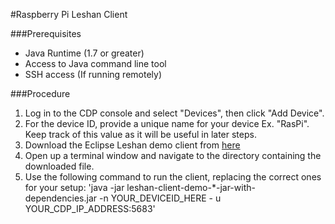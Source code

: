 #Raspberry Pi Leshan Client

###Prerequisites
- Java Runtime (1.7 or greater)
- Access to Java command line tool
- SSH access (If running remotely)

###Procedure
1. Log in to the CDP console and select "Devices", then click "Add Device".
2. For the device ID, provide a unique name for your device Ex. "RasPi". Keep track of this value as it will be useful in later steps.
3. Download the Eclipse Leshan demo client from [here](https://search.maven.org/remotecontent?filepath=org/eclipse/leshan/leshan-client-demo/1.0.0-M1/leshan-client-demo-1.0.0-M1-jar-with-dependencies.jar)
4. Open up a terminal window and navigate to the directory containing the downloaded file.
5. Use the following command to run the client, replacing the correct ones for your setup:
'java -jar leshan-client-demo-*-jar-with-dependencies.jar -n YOUR_DEVICEID_HERE - u YOUR_CDP_IP_ADDRESS:5683'
